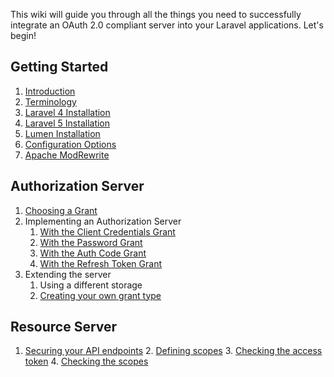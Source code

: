 This wiki will guide you through all the things you need to successfully integrate an OAuth 2.0 compliant server into your Laravel applications. Let's begin!

## Getting Started
1. [Introduction](https://github.com/lucadegasperi/oauth2-server-laravel/wiki/Introduction)
2. [Terminology](https://github.com/lucadegasperi/oauth2-server-laravel/wiki/Terminology)
3. [Laravel 4 Installation](https://github.com/lucadegasperi/oauth2-server-laravel/wiki/Laravel-4-Installation)
4. [Laravel 5 Installation](https://github.com/lucadegasperi/oauth2-server-laravel/wiki/Laravel-5-Installation)
5. [Lumen Installation](https://github.com/lucadegasperi/oauth2-server-laravel/wiki/Lumen-Installation)
6. [Configuration Options](https://github.com/lucadegasperi/oauth2-server-laravel/wiki/Configuration-Options)
7. [Apache ModRewrite](https://github.com/lucadegasperi/oauth2-server-laravel/wiki/Apache-ModRewrite)

## Authorization Server
1. [Choosing a Grant](https://github.com/lucadegasperi/oauth2-server-laravel/wiki/Choosing-a-Grant)
2. Implementing an Authorization Server
    1. [With the Client Credentials Grant](https://github.com/lucadegasperi/oauth2-server-laravel/wiki/Implementing-an-Authorization-Server-With-the-Client-Credentials-Grant)
    2. [With the Password Grant](https://github.com/lucadegasperi/oauth2-server-laravel/wiki/Implementing-an-Authorization-Server-with-the-Password-Grant)
    3. [With the Auth Code Grant](https://github.com/lucadegasperi/oauth2-server-laravel/wiki/Implementing-an-Authorization-Server-with-the-Auth-Code-Grant)
    4. [With the Refresh Token Grant](https://github.com/lucadegasperi/oauth2-server-laravel/wiki/Implementing-an-Authorization-Server-with-the-Refresh-Token-Grant)
3. Extending the server
    1. Using a different storage
    2. [Creating your own grant type](https://github.com/lucadegasperi/oauth2-server-laravel/wiki/Creating-your-own-custom-Grant)

## Resource Server
1. [Securing your API endpoints](https://github.com/lucadegasperi/oauth2-server-laravel/wiki/Securing-your-API-endpoints)
    2. [Defining scopes](https://github.com/lucadegasperi/oauth2-server-laravel/wiki/Securing-your-API-endpoints#defining-scopes)
    3. [Checking the access token](https://github.com/lucadegasperi/oauth2-server-laravel/wiki/Securing-your-API-endpoints#checking-the-access-token)
    4. [Checking the scopes](https://github.com/lucadegasperi/oauth2-server-laravel/wiki/Securing-your-API-endpoints#checking-the-scopes)
